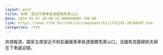 ```yaml
---
layout: post
title: 央視：習近平乘車抵達圖爾馬萊山口
date: 2024-05-07 20:09:53.000000000 +08:00
link: https://news.rthk.hk/rthk/ch/component/k2/1752195-20240507.htm
categories: rthk
---
```


央視報道，國家主席習近平和彭麗媛乘車抵達圖爾馬萊山口，法國馬克龍總統夫婦在下車處迎接。

